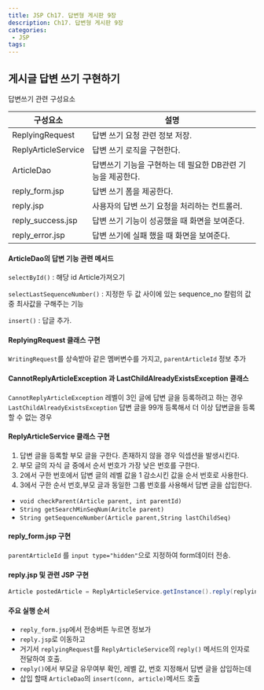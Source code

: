 ```yaml
---
title: JSP Ch17. 답변형 게시판 9장
description: Ch17. 답변형 게시판 9장
categories:
 - JSP
tags:
---
```

## 게시글 답변 쓰기 구현하기  

답변쓰기 관련 구성요소  

구성요소|설명  
---|---  
ReplyingRequest|답변 쓰기 요청 관련 정보 저장.  
ReplyArticleService | 답변 쓰기 로직을 구현한다.  
ArticleDao | 답변쓰기 기능을 구현하는 데 필요한 DB관련 기능을 제공한다.  
reply_form.jsp|답변 쓰기 폼을 제공한다.  
reply.jsp|사용자의 답변 쓰기 요청을 처리하는 컨트롤러.  
reply_success.jsp|답변 쓰기 기능이 성공했을 때 화면을 보여준다.  
reply_error.jsp|답변 쓰기에 실패 했을 때 화면을 보여준다.  


#### ArticleDao의 답변 기능 관련 메서드  

``` selectById() ```   : 해당 id Article가져오기  

``` selectLastSequenceNumber() ```  : 지정한 두 값 사이에 있는 sequence_no 칼럼의 값 중 최사값을 구해주는 기능  

```insert()```  : 답글 추가.  

#### ReplyingRequest 클래스 구현  
```WritingRequest```를 상속받아 같은 멤버변수를 가지고,
```parentArticleId``` 정보 추가  

#### CannotReplyArticleException 과 LastChildAlreadyExistsException 클래스  
```CannotReplyArticleException``` 레벨이 3인 글에 답변 글을 등록하려고 하는 경우  
```LastChildAlreadyExistsException``` 답변 글을 99개 등록해서 더 이상 답변글을 등록할 수 없는 경우    


#### ReplyArticleService 클래스 구현  
1. 답변 글을 등록할 부모 글을 구한다. 존재하지 않을 경우 익셉션을 발생시킨다.
2. 부모 글의 자식 글 중에서 순서 번호가 가장 낮은 번호를 구한다.
3. 2에서 구한 번호에서 답변 글의 레벨 값을 1 감소시킨 값을 순서 번호로 사용한다.
4. 3에서 구한 순서 번호,부모 글과 동일한 그룹 번호를 사용해서 답변 글을 삽입한다.  

* ```void checkParent(Article parent, int parentId)```  
* ```String getSearchMinSeqNum(Aritcle parent)```  
* ```String getSequenceNumber(Article parent,String lastChildSeq)```  


#### reply_form.jsp 구현  
```parentArticleId``` 를
```input type="hidden"```으로 지정하여 form데이터 전송.  

#### reply.jsp 및 관련 JSP 구현  

```java  
Article postedArticle = ReplyArticleService.getInstance().reply(replyingRequest);
```  


#### 주요 실행 순서  
* ```reply_form.jsp```에서 전송버튼 누르면 정보가
* ```reply.jsp```로 이동하고
* 거기서 ```replyingRequest```를 ```ReplyArticleService```의 ```reply()``` 메서드의 인자로 전달하여 호출.  
* ```reply()```에서 부모글 유무여부 확인, 레벨 값, 번호 지정해서 답변 글을 삽입하는데  
* 삽입 할때 ```ArticleDao```의 ```insert(conn, article)```메서드 호출  
